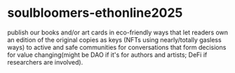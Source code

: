 # soulbloomers-ethonline2025
publish our books and/or art cards in eco-friendly ways that let readers own an edition of the original copies as keys (NFTs using nearly/totally gasless ways) to active and safe communities for conversations that form decisions for value changing(might be DAO if it's for authors and artists; DeFi if researchers are involved).
